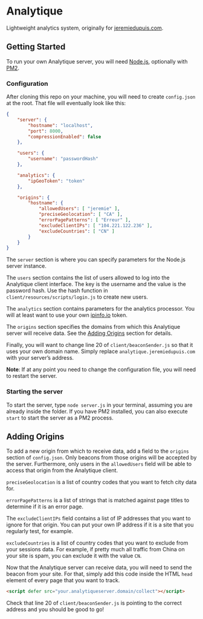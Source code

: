 # Analytique
Lightweight analytics system, originally for [jeremiedupuis.com](https://jeremiedupuis.com).


## Getting Started
To run your own Analytique server, you will need [Node.js](https://nodejs.org), optionally with [PM2](https://pm2.keymetrics.io).

### Configuration
After cloning this repo on your machine, you will need to create `config.json` at the root. That file will eventually look like this:
```json
{
	"server": {
		"hostname": "localhost",
		"port": 8000,
		"compressionEnabled": false
	},

	"users": {
		"username": "passwordHash"
	},

	"analytics": {
		"ipGeoToken": "token"
	},

	"origins": {
		"hostname": {
			"allowedUsers": [ "jeremie" ],
			"preciseGeolocation": [ "CA" ],
			"errorPagePatterns": [ "Erreur" ],
			"excludeClientIPs": [ "104.221.122.236" ],
			"excludeCountries": [ "CN" ]
		}
	}
}

```
The `server` section is where you can specify parameters for the Node.js server instance.

The `users` section contains the list of users allowed to log into the Analytique client interface. The key is the username and the value is the password hash. Use the hash function in `client/resources/scripts/login.js` to create new users.

The `analytics` section contains parameters for the analytics processor. You will at least want to use your own [ipinfo.io](ipinfo.io) token.

The `origins` section specifies the domains from which this Analytique server will receive data. See the [Adding Origins](#adding-origins) section for details.

Finally, you will want to change line 20 of `client/beaconSender.js` so that it uses your own domain name. Simply replace `analytique.jeremiedupuis.com` with your server’s address.

**Note**: If at any point you need to change the configuration file, you will need to restart the server.

### Starting the server

To start the server, type `node server.js` in your terminal, assuming you are already inside the folder. If you have PM2 installed, you can also execute `start` to start the server as a PM2 process.

## Adding Origins
To add a new origin from which to receive data, add a field to the `origins` section of `config.json`. Only beacons from those origins will be accepted by the server. Furthermore, only users in the `allowedUsers` field will be able to access that origin from the Analytique client.

`preciseGeolocation` is a list of country codes that you want to fetch city data for.

`errorPagePatterns` is a list of strings that is matched against page titles to determine if it is an error page.

The `excludeClientIPs` field contains a list of IP addresses that you want to ignore for that origin. You can put your own IP address if it is a site that you regularly test, for example.

`excludeCountries` is a list of country codes that you want to exclude from your sessions data. For example, if pretty much all traffic from China on your site is spam, you can exclude it with the value `CN`.

Now that the Analytique server can receive data, you will need to send the beacon from your site. For that, simply add this code inside the HTML `head` element of every page that you want to track.
```html
<script defer src="your.analytiqueserver.domain/collect"></script>
```
Check that line 20 of `client/beaconSender.js` is pointing to the correct address and you should be good to go!
